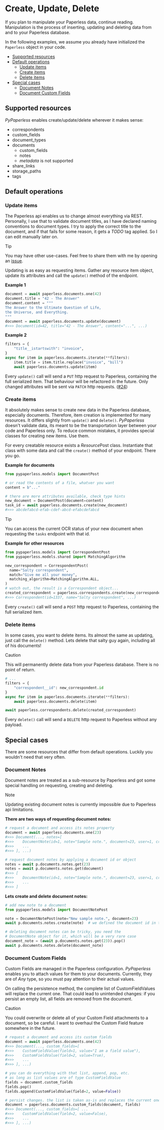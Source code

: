 # Create, Update, Delete

If you plan to manipulate your Paperless data, continue reading. Manipulation is the process of inserting, updating and deleting data from and to your Paperless database.

In the following examples, we assume you already have initialized the `Paperless` object in your code.

- [Supported resources](#supported-resources)
- [Default operations](#default-operations)
  - [Update items](#update-items)
  - [Create items](#create-items)
  - [Delete items](#delete-items)
- [Special cases](#special-cases)
  - [Document Notes](#document-notes)
  - [Document Custom Fields](#document-custom-fields)

## Supported resources

_PyPaperless_ enables create/update/delete wherever it makes sense:

- correspondents
- custom_fields
- document_types
- documents
  - custom_fields
  - notes
  - _metadata_ is not supported
- share_links
- storage_paths
- tags

## Default operations

### Update items

The Paperless api enables us to change almost everything via REST. Personally, I use that to validate document titles, as I have declared naming conventions to document types. I try to apply the correct title to the document, and if that fails for some reason, it gets a _TODO_ tag applied. So I can edit manually later on.

> [!TIP]
> You may have other use-cases. Feel free to share them with me by opening an [issue](https://github.com/tb1337/paperless-api/issues).

Updating is as easy as requesting items. Gather any resource item object, update its attributes and call the `update()` method of the endpoint.

**Example 1**

```python
document = await paperless.documents.one(42)
document.title = "42 - The Answer"
document.content = """
The Answer to the Ultimate Question of Life,
the Universe, and Everything.
"""
document = await paperless.documents.update(document)
#>>> Document(id=42, title="42 - The Answer", content="...", ...)
```

**Example 2**

```python
filters = {
    "title__istartswith": "invoice",
}
async for item in paperless.documents.iterate(**filters):
    item.title = item.title.replace("invoice", "bill")
    await paperless.documents.update(item)
```

Every `update()` call will send a `PUT` http request to Paperless, containing the full serialized item. That behaviour will be refactored in the future. Only changed attributes will be sent via `PATCH` http requests. ([#24](https://github.com/tb1337/paperless-api/issues/24))

### Create items

It absolutely makes sense to create new data in the Paperless database, especially documents. Therefore, item creation is implemented for many resources. It differs slightly from `update()` and `delete()`. _PyPaperless_ doesn't validate data, its meant to be the transportation layer between your code and Paperless only. To reduce common mistakes, it provides special classes for creating new items. Use them.

For every creatable resource exists a *Resource*Post class. Instantiate that class with some data and call the `create()` method of your endpoint. There you go.

**Example for documents**

```python
from pypaperless.models import DocumentPost

# or read the contents of a file, whatver you want
content = b"..."

# there are more attributes available, check type hints
new_document = DocumentPost(document=content)
task_id = await paperless.documents.create(new_document)
#>>> abcdefabcd-efab-cdef-abcd-efabcdefabcd
```

> [!TIP]
> You can access the current OCR status of your new document when requesting the `tasks` endpoint with that id.

**Example for other resources**

```python
from pypaperless.models import CorrespondentPost
from pypaperless.models.shared import MatchingAlgorithm

new_correspondent = CorrespondentPost(
  name="Salty correspondent",
  match="Give me all your money",
  matching_algorithm=MatchingAlgorithm.ALL,
)
# watch out, the result is a Correspondent object...
created_correspondent = paperless.correspondents.create(new_correspondent)
#>>> Correspondent(id=1337, name="Salty correspondent", ...)
```

Every `create()` call will send a `POST` http request to Paperless, containing the full serialized item.

### Delete items

In some cases, you want to delete items. Its almost the same as updating, just call the `delete()` method. Lets delete that salty guy again, including all of his documents!

> [!CAUTION]
> This will permanently delete data from your Paperless database. There is no point of return.

```python
# ...
filters = {
    "correspondent__id": new_correspondent.id
}
async for item in paperless.documents.iterate(**filters):
    await paperless.documents.delete(item)

await paperless.correspondents.delete(created_correspondent)
```

Every `delete()` call will send a `DELETE` http request to Paperless without any payload.

## Special cases

There are some resources that differ from default operations. Luckily you wouldn't need that very often.

### Document Notes

Document notes are treated as a sub-resource by Paperless and got some special handling on requesting, creating and deleting.

> [!NOTE]
> Updating existing document notes is currently impossible due to Paperless api limitations.

**There are two ways of requesting document notes:**

```python
# request a document and access its notes property
document = await paperless.documents.one(23)
#>>> Document(..., notes=[
#>>>    DocumentNote(id=1, note="Sample note.", document=23, user=1, created=datetime.datetime()),
#>>>    ...
#>>> ], ...)

# request document notes by applying a document id or object
notes = await p.documents.notes.get(23)
notes = await p.documents.notes.get(document)
#>>> [
#>>>    DocumentNote(id=1, note="Sample note.", document=23, user=1, created=datetime.datetime()),
#>>>    ...
#>>> ]
```

**Lets create and delete document notes:**

```python
# add new note to a document
from pypaperless.models import DocumentNotePost

note = DocumentNotePost(note="New sample note.", document=23)
await p.documents.notes.create(note)  # we defined the document id in the Post model

# deleting document notes can be tricky, you need the
# DocumentNote object for it, which will be a very rare case
document_note = (await p.documents.notes.get(23)).pop()
await p.documents.notes.delete(document_note)
```

### Document Custom Fields

Custom Fields are managed in the Paperless configuration. _PyPaperless_ enables you to attach values for them to your documents. Currently, they are of _Any_ type, so you must pay attention to their actual values.

On calling the persistence method, the complete list of CustomFieldValues will replace the current one. That could lead to unintended changes: if you persist an empty list, all fields are removed from the document.

> [!CAUTION]
> You could overwrite or delete all of your Custom Field attachments to a document, so be careful. I want to overhaul the Custom Field feature somewhere in the future.

```python
# request a document and access its custom fields
document = await paperless.documents.one(42)
#>>> Document(..., custom_fields=[
#>>>    CustomFieldValue(field=1, value="I am a field value"),
#>>>    CustomFieldValue(field=2, value=True),
#>>>    ...
#>>> ], ...)

# you can do everything with that list, append, pop, etc.
# as long as list values are of type CustomFieldValue
fields = document.custom_fields
fields.pop()
fields.append(CustomFieldValue(field=2, value=False))

# persist changes. the list is taken as-is and replaces the current one
document = paperless.documents.custom_fields(document, fields)
#>>> Document(..., custom_fields=[ ...
#>>>    CustomFieldValue(field=2, value=False),
#>>>    ...
#>>> ], ...)

```
